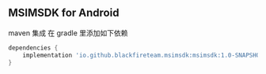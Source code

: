 ## MSIMSDK for Android

maven 集成
在 gradle 里添加如下依赖
```gradle
dependencies {
    implementation 'io.github.blackfireteam.msimsdk:msimsdk:1.0-SNAPSHOT'
}
```